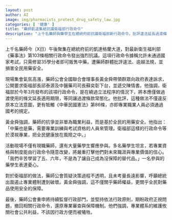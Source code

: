 ```yaml
---
layout: post
author: AI
image: img/pharmacists_protest_drug_safety_law.jpg
categories: [ '健康' ]
title: "藥師凱道集結抗議衛福部行政命令"
description: "上千名藥師與藥學生在總統府前抗議衛福部新行政命令，批評違法延長過渡條文，質疑未經國考者可販售中藥損害用藥安全，要求政府撤回命令、維護專業審查與全民健康。"
---
```

上千名藥師今（X日）午後聚集在總統府前的凱達格蘭大道，對最新衛生福利部《藥事法》第103條相關行政命令發出強烈抗議。這項行政命令據稱允許未通過國家考試，只需修習35學分者即可販售中藥，遭藥師群體批評違法、逾越法規，並損害全民用藥安全。

現場集會氣氛高漲，藥師公會全國聯合會理事長黃金舜帶領群眾向政府表達訴求，公開要求衛福部長邱泰源及中醫藥司司長蘇奕彰下台，並遞交陳情書。他強調，衛福部於今年3月發布的該項行政命令，是在繞過立法程序的情況下，將本應僅做過渡使用的條文延長適用期限，等同讓過渡條款常態化。他批評，這種做法不僅違反原本立法意圖，更有牴觸《中華民國憲法》第86條，亦即專業職業人員必須通過國考的規定。

黃金舜強調，藥師的抗爭並非單為職業利益，而是基於全民的用藥安全。他指出：「中藥也是藥，需要專業訓練與考試資格的人員來管理。衛福部這樣的行政命令等於漠視專業，把全民健康放在風險之中。」

活動現場不僅有現職藥師，還有大量藥學生響應參與。多名藥學生坦言，若專業資格與制度能由行政命令隨意改變，將嚴重打擊他們對未來職涯與專業價值的信心。「我們辛苦學習了五、六年，不是為了讓自己成為沒保障的替代品。」一名參與的藥學生表達憂心。

對於衛福部的做法，藥師公會質疑決策過程不透明，且未考量長遠影響，呼籲總統出面遏止專業體制遭到破壞。黃金舜強調，這不僅關乎藥師權益，更關乎全民對藥品使用安全的保障。

最後，藥師公會重申將持續監督行政部門，並堅持依法行政原則，期盼政府正視問題，撤回相關行政命令，還原專業審查與保障機制。他們強調，專業體系的維護攸關社會公共利益，不該因行政方便而被犧牲。